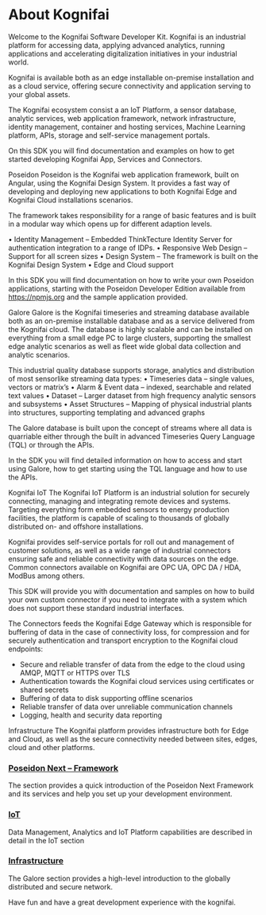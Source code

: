 
# About Kognifai

Welcome to the Kognifai Software Developer Kit. Kognifai is an industrial platform for accessing data, applying advanced analytics, running applications and accelerating digitalization initiatives in your industrial world.

Kognifai is available both as an edge installable on-premise installation and as a cloud service, offering secure connectivity and application serving to your global assets.

 
The Kognifai ecosystem consist a an IoT Platform, a sensor database, analytic services, web application framework, network infrastructure, identity management, container and hosting services, Machine Learning platform, APIs, storage and self-service management portals.

On this SDK you will find documentation and examples on how to get started developing Kognifai App, Services and Connectors. 

Poseidon
Poseidon is the Kognifai web application framework, built on Angular, using the Kognifai Design System. It provides a fast way of developing and deploying new applications to both Kognifai Edge and Kognifai Cloud installations scenarios.

The framework takes responsibility for a range of basic features and is built in a modular way which opens up for different adaption levels.

 
•	Identity Management – Embedded ThinkTecture Identity Server for authentication integration to a range of IDPs.
•	Responsive Web Design – Support for all screen sizes
•	Design System – The framework is built on the Kognifai Design System
•	Edge and Cloud support

In this SDK you will find documentation on how to write your own Poseidon applications, starting with the Poseidon Developer Edition available from https://npmjs.org and the sample application provided.

Galore
Galore is the Kognifai timeseries and streaming database available both as an on-premise installable database and as a service delivered from the Kognifai cloud. The database is highly scalable and can be installed on everything from a small edge PC to large clusters, supporting the smallest edge analytic scenarios as well as fleet wide global data collection and analytic scenarios.

This industrial quality database supports storage, analytics and distribution of most sensorlike streaming data types:
•	Timeseries data – single values, vectors or matrix’s
•	Alarm & Event data – indexed, searchable and related text values
•	Dataset – Larger dataset from high frequency analytic sensors and subsystems
•	Asset Structures – Mapping of physical industrial plants into structures, supporting templating and advanced graphs

 

The Galore database is built upon the concept of streams where all data is quarriable either through the built in advanced Timeseries Query Language (TQL) or through the APIs.

In the SDK you will find detailed information on how to access and start using Galore, how to get starting using the TQL language and how to use the APIs.

Kognifai IoT
The Kognifai IoT Platform is an industrial solution for securely connecting, managing and integrating remote devices and systems. Targeting everything form embedded sensors to energy production facilities, the platform is capable of scaling to thousands of globally distributed on- and offshore installations.

Kognifai provides self-service portals for roll out and management of customer solutions, as well as a wide range of industrial connectors ensuring safe and reliable connectivity with data sources on the edge. Common connectors available on Kognifai are OPC UA, OPC DA / HDA, ModBus among others.

This SDK will provide you with documentation and samples on how to build your own custom connector if you need to integrate with a system which does not support these standard industrial interfaces.

 

The Connectors feeds the Kognifai Edge Gateway which is responsible for buffering of data in the case of connectivity loss, for compression and for securely authentication and transport encryption to the Kognifai cloud endpoints:
-	Secure and reliable transfer of data from the edge to the cloud using AMQP, MQTT or HTTPS over TLS
-	Authentication towards the Kognifai cloud services using certificates or shared secrets
-	Buffering of data to disk supporting offline scenarios
-	Reliable transfer of data over unreliable communication channels
-	Logging, health and security data reporting

Infrastructure
The Kognifai platform provides infrastructure both for Edge and Cloud, as well as the secure connectivity needed between sites, edges, cloud and other platforms.

### [Poseidon Next – Framework](https://github.com/kognifai/PoseidonNext-Framework/blob/master/README.md)
The section provides a quick introduction of the Poseidon Next Framework and its services and help you set up your development environment. 

### [IoT](https://github.com/kognifai/IoT/wiki)
Data Management, Analytics and IoT Platform capabilities are described in detail in the IoT section 
 
### [Infrastructure](https://github.com/kognifai/Infrastructure/blob/master/README.md#infrastructure_documentation)
The Galore section provides a high-level introduction to the globally distributed and secure network.

Have fun and have a great development experience with the kognifai.

